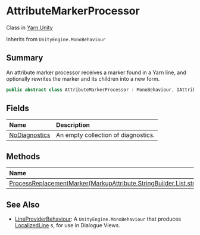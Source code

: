 # AttributeMarkerProcessor

Class in [Yarn.Unity](/docs/api/csharp/yarn.unity.md)

Inherits from `UnityEngine.MonoBehaviour`

## Summary


An attribute marker processor receives a marker found in a Yarn line,
and optionally rewrites the marker and its children into a new form.


```csharp
public abstract class AttributeMarkerProcessor : MonoBehaviour, IAttributeMarkerProcessor
```

## Fields

|Name|Description|
|:---|:---|
|[NoDiagnostics](/docs/api/csharp/yarn.unity.attributemarkerprocessor.nodiagnostics.md)|An empty collection of diagnostics.|

## Methods

|Name|Description|
|:---|:---|
|[ProcessReplacementMarker(MarkupAttribute,StringBuilder,List<MarkupAttribute>,string)](/docs/api/csharp/yarn.unity.attributemarkerprocessor.processreplacementmarker.md)||

## See Also

* [LineProviderBehaviour](/docs/api/csharp/yarn.unity.lineproviderbehaviour.md): A  <code>UnityEngine.MonoBehaviour</code>  that produces  <a href="yarn.unity.localizedline.md">LocalizedLine</a> s, for use in Dialogue Views.

